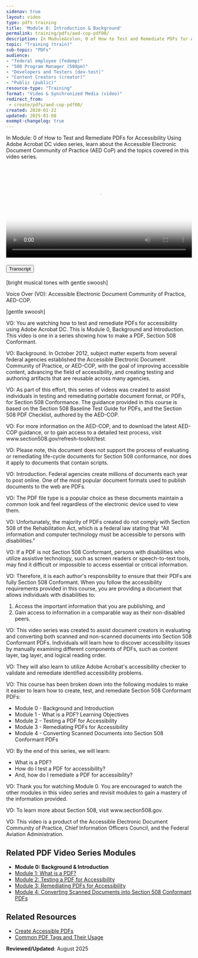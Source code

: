 ```yaml
---
sidenav: true
layout: video
type: pdfs training
title: 'Module 0: Introduction & Background'
permalink: training/pdfs/aed-cop-pdf00/
description: In Module&colon; 0 of How to Test and Remediate PDFs for Accessibility Using Adobe Acrobat DC video series, learn about the Accessible Electronic Document Community of Practice (AED CoP) and the topics covered in this video series.
topic: "Training (train)"
sub-topic: "PDFs"
audience:
- "federal employee (fedemp)"
- "508 Program Manager (508pm)"
- "Developers and Testers (dev-test)"
- "Content Creators (creator)"
- "Public (public)"
resource-type: "Training"
format: "Video & Synchronized Media (video)"
redirect_from:
 - create/pdfs/aed-cop-pdf00/
created: 2020-01-22
updated: 2025-01-08
exempt-changelog: true
---
```

In Module: 0 of How to Test and Remediate PDFs for Accessibility Using Adobe Acrobat DC video series, learn about the Accessible Electronic Document Community of Practice (AED CoP) and the topics covered in this video series.

<video controls="controls" poster="{{site.baseurl}}/assets/images/thumbnails/training-pdf-series-poster.jpg" data-vscid="3qesx4ovd" style="width:100%"><source src="https://assets.section508.gov/assets/videos/training-video-pdf-00-oc.mp4" type="video/mp4" /></video>

<div class="usa-accordion usa-accordion--bordered">
  <h4 class="usa-accordion__heading">
    <button type="button" class="usa-accordion__button" aria-expanded="false" aria-controls="a1">Transcript</button>
  </h4>
  <div id="a1" class="usa-accordion__content">
    <p>[bright musical tones with gentle swoosh]</p>
    <p>Voice Over (VO): Accessible Electronic Document Community of Practice, AED-COP.</p>
    <p>[gentle swoosh]</p>
    <p>VO: You are watching how to test and remediate PDFs for accessibility using Adobe Acrobat DC. This is Module 0, Background and Introduction. This video is one in a series showing how to make a PDF, Section 508 Conformant.</p>
    <p>VO: Background. In October 2012, subject matter experts from several federal agencies established the Accessible Electronic Document Community of Practice, or AED-COP, with the goal of improving accessible content, advancing the field of accessibility, and creating testing and authoring artifacts that are reusable across many agencies.</p>
    <p>VO: As part of this effort, this series of videos was created to assist individuals in testing and remediating portable document format, or PDFs, for Section 508 Conformance. The guidance provided in this course is based on the Section 508 Baseline Test Guide for PDFs, and the Section 508 PDF Checklist, authored by the AED-COP.</p>
    <p>VO: For more information on the AED-COP, and to download the latest AED-COP guidance, or to gain access to a detailed test process, visit www.section508.gov/refresh-toolkit/test.</p>
    <p>VO: Please note, this document does not support the process of evaluating or remediating life-cycle documents for Section 508 conformance, nor does it apply to documents that contain scripts.</p>
    <p>VO: Introduction. Federal agencies create millions of documents each year to post online. One of the most popular document formats used to publish documents to the web are PDFs.</p>
    <p>VO: The PDF file type is a popular choice as these documents maintain a common look and feel regardless of the electronic device used to view them.</p>
    <p>VO: Unfortunately, the majority of PDFs created do not comply with Section 508 of the Rehabilitation Act, which is a federal law stating that "All information and computer technology must be accessible to persons with disabilities."</p>
    <p>VO: If a PDF is not Section 508 Conformant, persons with disabilities who utilize assistive technology, such as screen readers or speech-to-text tools, may find it difficult or impossible to access essential or critical information.</p>
    <p>VO: Therefore, it is each author's responsibility to ensure that their PDFs are fully Section 508 Conformant. When you follow the accessibility requirements provided in this course, you are providing a document that allows individuals with disabilities to:</p>
    <ol>
      <li>Access the important information that you are publishing, and</li>
      <li>Gain access to information in a comparable way as their non-disabled peers.</li>
    </ol>
    <p>VO: This video series was created to assist document creators in evaluating and converting both scanned and non-scanned documents into Section 508 Conformant PDFs. Individuals will learn how to discover accessibility issues by manually examining different components of PDFs, such as content layer, tag layer, and logical reading order.</p>
    <p>VO: They will also learn to utilize Adobe Acrobat's accessibility checker to validate and remediate identified accessibility problems.</p>
    <p>VO: This course has been broken down into the following modules to make it easier to learn how to create, test, and remediate Section 508 Conformant PDFs:</p>
    <ul>
      <li>Module 0 - Background and Introduction</li>
      <li>Module 1 - What is a PDF? Learning Objectives</li>
      <li>Module 2 - Testing a PDF for Accessibility</li>
      <li>Module 3 - Remediating PDFs for Accessibility</li>
      <li>Module 4 - Converting Scanned Documents into Section 508 Conformant PDFs</li>
    </ul>
    <p>VO: By the end of this series, we will learn:</p>
    <ul>
      <li>What is a PDF?</li>
      <li>How do I test a PDF for accessibility?</li>
      <li>And, how do I remediate a PDF for accessibility?</li>
    </ul>
    <p>VO: Thank you for watching Module 0. You are encouraged to watch the other modules in this video series and revisit modules to gain a mastery of the information provided.</p>
    <p>VO: To learn more about Section 508, visit www.section508.gov.</p>
    <p>VO: This video is a product of the Accessible Electronic Document Community of Practice, Chief Information Officers Council, and the Federal Aviation Administration.</p>
  </div>
</div>

## Related PDF Video Series Modules

  * **Module 0: Background & Introduction**
  * [Module 1: What is a PDF?][1]
  * [Module 2: Testing a PDF for Accessibility][2]
  * [Module 3: Remediating PDFs for Accessibility][3]
  * [Module 4: Converting Scanned Documents into Section 508 Conformant PDFs][4]

## Related Resources
* [Create Accessible PDFs]({{site.baseurl}}/create/pdfs/)
* [Common PDF Tags and Their Usage]({{site.baseurl}}/create/pdfs/common-tags-and-usage/)

**Reviewed/Updated**: August 2025

 [0]: {{site.baseurl}}/training/pdfs/aed-cop-pdf00/
 [1]: {{site.baseurl}}/training/pdfs/aed-cop-pdf01/
 [2]: {{site.baseurl}}/training/pdfs/aed-cop-pdf02/
 [3]: {{site.baseurl}}/training/pdfs/aed-cop-pdf03/
 [4]: {{site.baseurl}}/training/pdfs/aed-cop-pdf04/